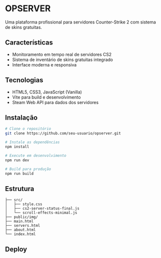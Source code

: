 # OPSERVER

Uma plataforma profissional para servidores Counter-Strike 2 com sistema de skins gratuitas.

## Características

- Monitoramento em tempo real de servidores CS2
- Sistema de inventário de skins gratuitas integrado
- Interface moderna e responsiva

## Tecnologias

- HTML5, CSS3, JavaScript (Vanilla)
- Vite para build e desenvolvimento
- Steam Web API para dados dos servidores

## Instalação

```bash
# Clone o repositório
git clone https://github.com/seu-usuario/opserver.git

# Instale as dependências
npm install

# Execute em desenvolvimento
npm run dev

# Build para produção
npm run build
```

## Estrutura

```
├── src/
│   ├── style.css
│   ├── cs2-server-status-final.js
│   └── scroll-effects-minimal.js
├── public/img/
├── main.html
├── servers.html
├── about.html
└── index.html
```

## Deploy
